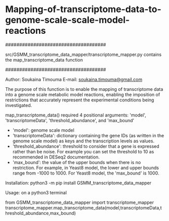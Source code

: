 # Mapping-of-transcriptome-data-to-genome-scale-scale-model-reactions

####################################

src/GSMM_transcriptome_data_mapper/transcriptome_mapper.py contains the map_transcriptome_data function

####################################

Author: Soukaina Timouma
E-mail: soukaina.timouma@gmail.com


The purpose of this function is to enable the mapping of transcriptome data into a genome scale metabolic model reactions, enabling the imposition of restrictions that accurately represent the experimental conditions being investigated.


map_transcriptome_data() required 4 positional arguments: 'model', 'transcriptomeData', 'threshold_abundance', and 'max_bound'

- 'model': genome scale model
- 'transcriptomeData': dictionary containing the gene IDs (as written in the genome scale model) as keys and the transcription levels as values.
- 'threshold_abundance': threshold to consider that a gene is expressed rather than be noise. For example you can set the threshold to 10 as recommended in DESeq2 documentation.
- 'max_bound': the value of the upper bounds when there is no restriction. For example, in Yeast8 model, the lower and upper bounds range from -1000 to 1000. For Yeast8 model, the 'max_bound' is 1000.


Installation:
python3 -m pip install GSMM_transcriptome_data_mapper


Usage: on a python3 terminal

from GSMM_transcriptome_data_mapper import transcriptome_mapper
transcriptome_mapper.map_transcriptome_data(model,transcriptomeData,threshold_abundance,max_bound)


